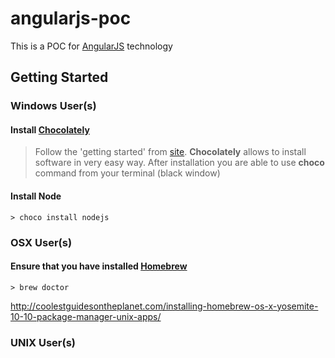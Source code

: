 # angularjs-poc

This is a POC for [AngularJS](https://angularjs.org/) technology

## Getting Started

### Windows User(s)

#### Install [Chocolately](https://chocolatey.org/)

> Follow the 'getting started' from [site](https://chocolatey.org/). **Chocolately** allows to install software in very easy way.
> After installation you are able to use **choco** command from your terminal (black window)


#### Install Node

```
> choco install nodejs

```

### OSX User(s)

#### Ensure that you have installed  [Homebrew](https://chocolatey.org/)

```
> brew doctor

```

http://coolestguidesontheplanet.com/installing-homebrew-os-x-yosemite-10-10-package-manager-unix-apps/

### UNIX User(s)
